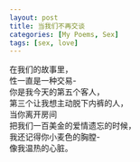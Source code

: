 ```yaml
---
layout: post
title: 当我们不再交谈
categories: [My Poems, Sex]
tags: [sex, love]
---
```


在我们的故事里，  
性一直是一种交易-  
你是我今天的第五个客人，  
第三个让我想主动脱下内裤的人，  
当你离开房间  
把我们一百美金的爱情遗忘的时候，  
我还记得你小麦色的胸膛-  
像我温热的心脏。  
